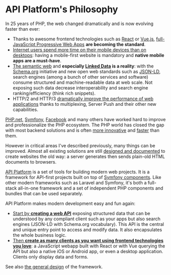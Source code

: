 # API Platform's Philosophy

In 25 years of PHP, the web changed dramatically and is now evolving faster than ever:

* Thanks to awesome frontend technologies such as [React](https://reactjs.org/) or [Vue.js](https://vuejs.org/),
  [full-JavaScript Progressive Web Apps](https://en.wikipedia.org/wiki/Progressive_web_application) **are becoming the standard**.
* [Internet users spend more time on their mobile devices than on desktops](https://www.broadbandsearch.net/blog/mobile-desktop-internet-usage-statistics): having a mobile-first website is mandatory and **native mobile apps are a must-have**.
* [The semantic web](https://en.wikipedia.org/wiki/Semantic_Web) and **especially [Linked Data](https://en.wikipedia.org/wiki/Linked_data)
  is a reality**: with the [Schema.org](https://schema.org/) initiative and new open web standards such as [JSON-LD](https://json-ld.org/),
  search engines (among a bunch of other services and software) consume structured and machine-readable data at web scale.
  Not exposing such data decrease interoperability and search engine ranking/efficiency (think rich snippets).
* HTTP/2 and HTTP/3 [dramatically improve the performance of web applications](https://vulcain.rocks) thanks to multiplexing, Server Push and their other new capabilities.

[PHP.net](https://www.php.net), [Symfony](https://symfony.com), [Facebook](https://hhvm.com/) and many others have worked hard
to improve and professionalize the PHP ecosystem. The PHP world has closed the gap with most backend solutions and is often
[more innovative](https://wiki.php.net/rfc) and [faster](https://benchmarksgame-team.pages.debian.net/benchmarksgame/fastest/php-python3.html) than them.

However in critical areas I've described previously, many things can be improved. Almost all existing solutions are still [designed
and documented](https://symfony.com/doc/current/book/page_creation.html) to create websites the old way: a server generates
then sends plain-old HTML documents to browsers.

[API Platform](https://api-platform.com) is a set of tools for building modern web projects. It is a framework
for API-first projects built on top of [Symfony components](https://symfony.com/projects/apiplatform).
Like other modern frameworks such as Laravel and Symfony, it's both a full-stack all-in-one framework and a set of independent PHP components and bundles that can be used separately.

API Platform makes modern development easy and fun again:

* [Start by **creating a web API**](../symfony/index.md) exposing structured data that can
  be understood by any compliant client such as your apps but also search engines (JSON-LD with Schema.org vocabulary).
  This API is the central and unique entry point to access and modify data. It also encapsulates the whole business logic.
* [Then **create as many clients as you want using frontend technologies you love**](../create-client/index.md): a JavaScript
  webapp built with React or with Vue querying the API but also a native iOS or Android app, or even a desktop application. Clients
  only display data and forms.

See also [the general design](../core/design.md) of the framework.
